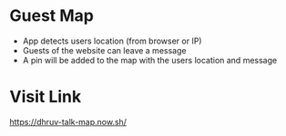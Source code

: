 # Guest Map

* App detects users location (from browser or IP)
* Guests of the website can leave a message
* A pin will be added to the map with the users location and message

# Visit Link 
https://dhruv-talk-map.now.sh/

